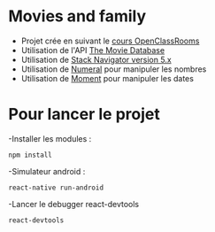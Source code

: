 # Movies and family
- Projet crée en suivant le [cours OpenClassRooms](https://openclassrooms.com/fr/courses/4902061-developpez-une-application-mobile-react-native)
- Utilisation de l'API [The Movie Database](https://developers.themoviedb.org/3/getting-started/introduction)
- Utilisation de [Stack Navigator version 5.x](https://reactnavigation.org/docs/stack-navigator/)
- Utilisation de [Numeral](https://www.npmjs.com/package/numeral) pour manipuler les nombres
- Utilisation de [Moment](https://www.npmjs.com/package/moment) pour manipuler les dates

# Pour lancer le projet 
-Installer les modules : 
```
npm install
```
-Simulateur android : 
```
react-native run-android
```
-Lancer le debugger react-devtools
```
react-devtools
```
